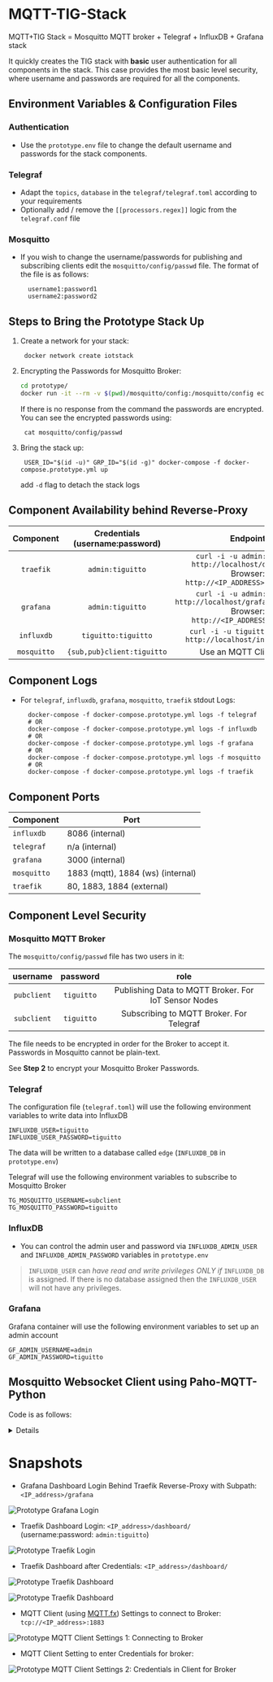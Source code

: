 # MQTT-TIG-Stack
MQTT+TIG Stack = Mosquitto MQTT broker + Telegraf + InfluxDB + Grafana stack 


It quickly creates the TIG stack with __basic__ user authentication for all
components in the stack. This case provides the most basic level security, where username and passwords
are required for all the components.

## Environment Variables & Configuration Files

### Authentication

- Use the `prototype.env` file to change the default username and passwords for the stack components.

### Telegraf

- Adapt the `topics`, `database` in the `telegraf/telegraf.toml` according to your requirements
- Optionally add / remove the `[[processors.regex]]` logic from the `telegraf.conf` file

### Mosquitto

- If you wish to change the username/passwords for publishing and subscribing clients edit the `mosquitto/config/passwd` file.
    The format of the file is as follows:

        username1:password1
        username2:password2

## Steps to Bring the Prototype Stack Up

1. Create a network for your stack:

        docker network create iotstack

2. Encrypting the Passwords for Mosquitto Broker:

    ```bash
    cd prototype/
    docker run -it --rm -v $(pwd)/mosquitto/config:/mosquitto/config eclipse-mosquitto mosquitto_passwd -U /mosquitto/config/passwd
    ```

    If there is no response from the command the passwords are encrypted. You can see the encrypted passwords using:

        cat mosquitto/config/passwd

3. Bring the stack up:

        USER_ID="$(id -u)" GRP_ID="$(id -g)" docker-compose -f docker-compose.prototype.yml up
    
    add `-d` flag to detach the stack logs

## Component Availability behind Reverse-Proxy

|   Component  |  Credentials (username:password)  |                         Endpoint                         |
|:---------:|:-----------------:|:-----------------------------------------------------------------------------------------------------:|
| `traefik` | `admin:tiguitto`  | `curl -i -u admin:tiguitto http://localhost/dashboard/`<br> Browser: `http://<IP_ADDRESS>/dashboard/` |
| `grafana` | `admin:tiguitto`  | `curl -i -u admin:tiguitto http://localhost/grafana/api/health`<br> Browser: `http://<IP_ADDRESS>/grafana`       |
| `influxdb`| `tiguitto:tiguitto` | `curl -i -u tiguitto:tiguitto http://localhost/influxdb/ping` |
| `mosquitto` | `{sub,pub}client:tiguitto` | Use an MQTT Client here         |

## Component Logs
- For `telegraf`, `influxdb`, `grafana`, `mosquitto`, `traefik` stdout Logs:

        docker-compose -f docker-compose.prototype.yml logs -f telegraf
        # OR
        docker-compose -f docker-compose.prototype.yml logs -f influxdb
        # OR
        docker-compose -f docker-compose.prototype.yml logs -f grafana
        # OR
        docker-compose -f docker-compose.prototype.yml logs -f mosquitto
        # OR
        docker-compose -f docker-compose.prototype.yml logs -f traefik

## Component Ports

| Component   | Port  |
| ----------  | ----- |
| `influxdb`  | 8086 (internal)  |
| `telegraf`  | n/a (internal)  |
| `grafana`   | 3000 (internal) |
| `mosquitto` | 1883 (mqtt), 1884 (ws) (internal) |
| `traefik`   | 80, 1883, 1884 (external) |

## Component Level Security

### Mosquitto MQTT Broker

The `mosquitto/config/passwd` file has two users in it:


|   username  |  password  |                         role                         |
|:-----------:|:----------:|:----------------------------------------------------:|
| `pubclient` | `tiguitto` | Publishing Data to MQTT Broker. For IoT Sensor Nodes |
| `subclient` | `tiguitto` |       Subscribing to MQTT Broker. For Telegraf       |

The file needs to be encrypted in order for the Broker to accept it. Passwords in Mosquitto cannot be plain-text.

See __Step 2__ to encrypt your Mosquitto Broker Passwords.

### Telegraf

The configuration file (`telegraf.toml`) will use the following environment variables to write data into
InfluxDB

    INFLUXDB_USER=tiguitto
    INFLUXDB_USER_PASSWORD=tiguitto

The data will be written to a database called `edge` (`INFLUXDB_DB` in `prototype.env`)

Telegraf will use the following environment variables to subscribe to Mosquitto Broker

    TG_MOSQUITTO_USERNAME=subclient
    TG_MOSQUITTO_PASSWORD=tiguitto


### InfluxDB

- You can control the admin user and password via `INFLUXDB_ADMIN_USER` and `INFLUXDB_ADMIN_PASSWORD` variables in `prototype.env`
> `INFLUXDB_USER` can _have read and write privileges ONLY if_ `INFLUXDB_DB` is assigned. If there is no database assigned then the `INFLUXDB_USER` will not have any privileges.


### Grafana
Grafana container will use the following environment variables to set up an admin account

    GF_ADMIN_USERNAME=admin
    GF_ADMIN_PASSWORD=tiguitto


## Mosquitto Websocket Client using Paho-MQTT-Python

Code is as follows:

<details>

```python
import paho.mqtt.client as mqtt
import sys
HOST = '<YOUR_BROKER_IP_ADDRESS>'
PORT = 1884

CLIENT_ID='tiguitto-prototype-ws'

def on_connect(mqttc, obj, flags, rc):
    print("rc: "+str(rc))

def on_message(mqttc, obj, msg):
    print(msg.topic+" "+str(msg.qos)+" "+str(msg.payload))

def on_publish(mqttc, obj, mid):
    print("mid: "+str(mid))

def on_subscribe(mqttc, obj, mid, granted_qos):
    print("Subscribed: "+str(mid)+" "+str(granted_qos))

def on_log(mqttc, obj, level, string):
    print(string)

mqttc = mqtt.Client(CLIENT_ID, transport="websockets")


mqttc.on_message = on_message
mqttc.on_connect = on_connect
mqttc.on_publish = on_publish
mqttc.on_subscribe = on_subscribe
mqttc.on_log = on_log

mqttc.connect(HOST, PORT, 60)

mqttc.subscribe('IOT/#', 0)

try:
        mqttc.loop_forever()

except KeyboardInterrupt:
        mqttc.loop_stop()
        mqttc.disconnect()
        sys.exit()
```
</details>

# Snapshots

- Grafana Dashboard Login Behind Traefik Reverse-Proxy with Subpath: `<IP_address>/grafana`

![Prototype Grafana Login](Images/grafana.png)

- Traefik Dashboard Login: `<IP_address>/dashboard/` (username:password: `admin:tiguitto`)

![Prototype Traefik Login](Images/TraeficLogin.png)

- Traefik Dashboard after Credentials: `<IP_address>/dashboard/`

![Prototype Traefik Dashboard](Images/Traefic.png)


![Prototype Traefik Dashboard](Images/TraeficDashboard.png)

- MQTT Client (using [MQTT.fx](https://mqttfx.org)) Settings to connect to Broker: `tcp://<IP_address>:1883`

![Prototype MQTT Client Settings 1: Connecting to Broker](Images/MQTTclient.png)

- MQTT Client Setting to enter Credentials for broker:

![Prototype MQTT Client Settings 2: Credentials in Client for Broker](Images/MQTTclientsettings.png)
